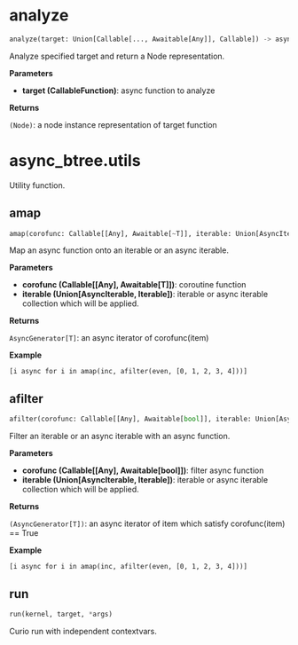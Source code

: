 # analyze
```python
analyze(target: Union[Callable[..., Awaitable[Any]], Callable]) -> async_btree.analyze.Node
```
Analyze specified target and return a Node representation.

__Parameters__

- __target (CallableFunction)__: async function to analyze

__Returns__

`(Node)`: a node instance representation of target function

# async_btree.utils
Utility function.
## amap
```python
amap(corofunc: Callable[[Any], Awaitable[~T]], iterable: Union[AsyncIterable, Iterable]) -> AsyncGenerator[~T, NoneType]
```
Map an async function onto an iterable or an async iterable.

__Parameters__

- __corofunc (Callable[[Any], Awaitable[T]])__: coroutine function
- __iterable (Union[AsyncIterable, Iterable])__: iterable or async iterable collection
    which will be applied.

__Returns__

`AsyncGenerator[T]`: an async iterator of corofunc(item)

__Example__

```[i async for i in amap(inc, afilter(even, [0, 1, 2, 3, 4]))]```


## afilter
```python
afilter(corofunc: Callable[[Any], Awaitable[bool]], iterable: Union[AsyncIterable, Iterable]) -> AsyncGenerator[~T, NoneType]
```
Filter an iterable or an async iterable with an async function.

__Parameters__

- __corofunc (Callable[[Any], Awaitable[bool]])__: filter async function
- __iterable (Union[AsyncIterable, Iterable])__: iterable or async iterable collection
    which will be applied.

__Returns__

`(AsyncGenerator[T])`: an async iterator of item which satisfy corofunc(item) == True

__Example__

```[i async for i in amap(inc, afilter(even, [0, 1, 2, 3, 4]))]```


## run
```python
run(kernel, target, *args)
```
Curio run with independent contextvars.
